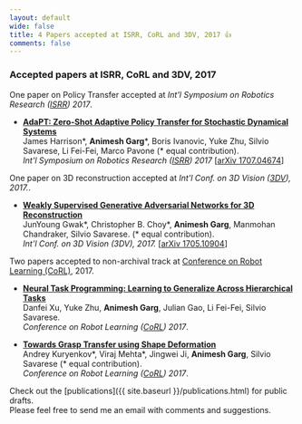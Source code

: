 ```yaml
---
layout: default
wide: false
title: 4 Papers accepted at ISRR, CoRL and 3DV, 2017 👍 
comments: false
---
```


### **Accepted papers at ISRR, CoRL and 3DV, 2017**

One paper on Policy Transfer accepted at *Int'l Symposium on Robotics Research ([ISRR](https://parasol.tamu.edu/isrr/isrr2017/)) 2017*.
* **[AdaPT: Zero-Shot Adaptive Policy Transfer for Stochastic Dynamical Systems](https://arxiv.org/abs/1707.04674)**   
    James Harrison\*, **Animesh Garg**\*, Boris Ivanovic, Yuke Zhu, Silvio Savarese, Li Fei-Fei, Marco Pavone (\* equal contribution).  
    *Int'l Symposium on Robotics Research ([ISRR](https://parasol.tamu.edu/isrr/isrr2017/)) 2017*  \[[arXiv 1707.04674](https://arxiv.org/abs/1707.04674)\]   

One paper on 3D reconstruction accepted at *Int'l Conf. on 3D Vision ([3DV](http://irc.cs.sdu.edu.cn/3dv/)), 2017.*.
* **[Weakly Supervised Generative Adversarial Networks for 3D Reconstruction](https://arxiv.org/abs/1705.10904)**   
    JunYoung Gwak\*, Christopher B. Choy\*, **Animesh Garg**, Manmohan Chandraker, Silvio Savarese. (\* equal contribution).  
    *Int'l Conf. on 3D Vision (3DV), 2017.* \[[arXiv 1705.10904](https://arxiv.org/abs/1705.10904)\]   


Two papers accepted to non-archival track at [Conference on Robot Learning (CoRL)](http://www.robot-learning.org/accepted-papers), 2017.

* **[Neural Task Programming: Learning to Generalize Across Hierarchical Tasks]()**  
Danfei Xu, Yuke Zhu, **Animesh Garg**, Julian Gao, Li Fei-Fei, Silvio Savarese.  
*Conference on Robot Learning ([CoRL](http://www.robot-learning.org/)) 2017*.

* **[Towards Grasp Transfer using Shape Deformation]()**  
Andrey Kuryenkov\*, Viraj Mehta\*, Jingwei Ji, **Animesh Garg**, Silvio Savarese (\* equal contribution).  
*Conference on Robot Learning ([CoRL](http://www.robot-learning.org/)) 2017*.


Check out the [publications]({{ site.baseurl }}/publications.html) for public drafts.  
Please feel free to send me an email with comments and suggestions. 

